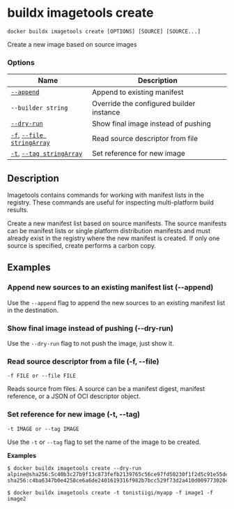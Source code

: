  # buildx imagetools create

```
docker buildx imagetools create [OPTIONS] [SOURCE] [SOURCE...]
```

<!---MARKER_GEN_START-->
Create a new image based on source images

### Options

| Name | Description |
| --- | --- |
| [`--append`](#append) | Append to existing manifest |
| `--builder string` | Override the configured builder instance |
| [`--dry-run`](#dry-run) | Show final image instead of pushing |
| [`-f`](#file), [`--file stringArray`](#file) | Read source descriptor from file |
| [`-t`](#tag), [`--tag stringArray`](#tag) | Set reference for new image |


<!---MARKER_GEN_END-->

## Description

Imagetools contains commands for working with manifest lists in the registry.
These commands are useful for inspecting multi-platform build results.

Create a new manifest list based on source manifests. The source manifests can
be manifest lists or single platform distribution manifests and must already
exist in the registry where the new manifest is created. If only one source is
specified, create performs a carbon copy.

## Examples

### <a name="append"></a> Append new sources to an existing manifest list (--append)

Use the `--append` flag to append the new sources to an existing manifest list
in the destination.

### <a name="dry-run"></a> Show final image instead of pushing (--dry-run)

Use the `--dry-run` flag to not push the image, just show it.

### <a name="file"></a> Read source descriptor from a file (-f, --file)

```
-f FILE or --file FILE
```

Reads source from files. A source can be a manifest digest, manifest reference,
or a JSON of OCI descriptor object.

### <a name="tag"></a> Set reference for new image  (-t, --tag)

```
-t IMAGE or --tag IMAGE
```

Use the `-t` or `--tag` flag to set the name of the image to be created.

**Examples**

```console
$ docker buildx imagetools create --dry-run alpine@sha256:5c40b3c27b9f13c873fefb2139765c56ce97fd50230f1f2d5c91e55dec171907 sha256:c4ba6347b0e4258ce6a6de2401619316f982b7bcc529f73d2a410d0097730204

$ docker buildx imagetools create -t tonistiigi/myapp -f image1 -f image2
```
